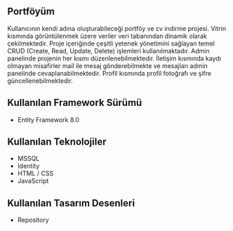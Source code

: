 ## Portföyüm

Kullanıcının kendi adına oluşturabileceği portföy ve cv indirme projesi. Vitrin kısmında görüntülenmek üzere veriler veri tabanından dinamik olarak çekilmektedir. Proje içeriğinde çeşitli yetenek yönetimini sağlayan temel CRUD (Create, Read, Update, Delete) işlemleri kullanılmaktadır. Admin panelinde projenin her kısmı düzenlenebilmektedir. İletişim kısmında kaydı olmayan misafirler mail ile mesaj gönderebilmekte ve mesajları admin panelinde cevaplanabilmektedir. Profil kısmında profil fotoğrafı ve şifre güncellenebilmektedir. 

## Kullanılan Framework Sürümü

- Entity Framework 8.0

## Kullanılan Teknolojiler

- MSSQL
- Identity
- HTML / CSS
- JavaScript

## Kullanılan Tasarım Desenleri

- Repository
